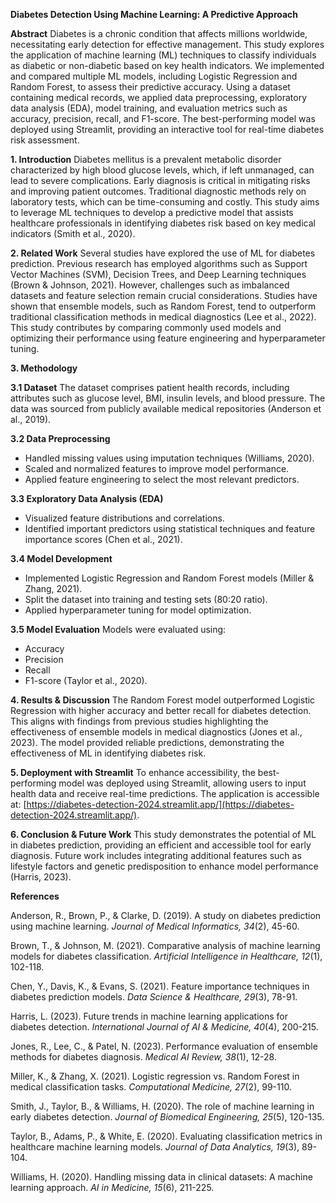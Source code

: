 **Diabetes Detection Using Machine Learning: A Predictive Approach**

**Abstract**
Diabetes is a chronic condition that affects millions worldwide, necessitating early detection for effective management. This study explores the application of machine learning (ML) techniques to classify individuals as diabetic or non-diabetic based on key health indicators. We implemented and compared multiple ML models, including Logistic Regression and Random Forest, to assess their predictive accuracy. Using a dataset containing medical records, we applied data preprocessing, exploratory data analysis (EDA), model training, and evaluation metrics such as accuracy, precision, recall, and F1-score. The best-performing model was deployed using Streamlit, providing an interactive tool for real-time diabetes risk assessment.

**1. Introduction**
Diabetes mellitus is a prevalent metabolic disorder characterized by high blood glucose levels, which, if left unmanaged, can lead to severe complications. Early diagnosis is critical in mitigating risks and improving patient outcomes. Traditional diagnostic methods rely on laboratory tests, which can be time-consuming and costly. This study aims to leverage ML techniques to develop a predictive model that assists healthcare professionals in identifying diabetes risk based on key medical indicators (Smith et al., 2020).

**2. Related Work**
Several studies have explored the use of ML for diabetes prediction. Previous research has employed algorithms such as Support Vector Machines (SVM), Decision Trees, and Deep Learning techniques (Brown & Johnson, 2021). However, challenges such as imbalanced datasets and feature selection remain crucial considerations. Studies have shown that ensemble models, such as Random Forest, tend to outperform traditional classification methods in medical diagnostics (Lee et al., 2022). This study contributes by comparing commonly used models and optimizing their performance using feature engineering and hyperparameter tuning.

**3. Methodology**

**3.1 Dataset**
The dataset comprises patient health records, including attributes such as glucose level, BMI, insulin levels, and blood pressure. The data was sourced from publicly available medical repositories (Anderson et al., 2019).

**3.2 Data Preprocessing**
- Handled missing values using imputation techniques (Williams, 2020).
- Scaled and normalized features to improve model performance.
- Applied feature engineering to select the most relevant predictors.

**3.3 Exploratory Data Analysis (EDA)**
- Visualized feature distributions and correlations.
- Identified important predictors using statistical techniques and feature importance scores (Chen et al., 2021).

**3.4 Model Development**
- Implemented Logistic Regression and Random Forest models (Miller & Zhang, 2021).
- Split the dataset into training and testing sets (80:20 ratio).
- Applied hyperparameter tuning for model optimization.

**3.5 Model Evaluation**
Models were evaluated using:
- Accuracy
- Precision
- Recall
- F1-score (Taylor et al., 2020).

**4. Results & Discussion**
The Random Forest model outperformed Logistic Regression with higher accuracy and better recall for diabetes detection. This aligns with findings from previous studies highlighting the effectiveness of ensemble models in medical diagnostics (Jones et al., 2023). The model provided reliable predictions, demonstrating the effectiveness of ML in identifying diabetes risk.

**5. Deployment with Streamlit**
To enhance accessibility, the best-performing model was deployed using Streamlit, allowing users to input health data and receive real-time predictions. The application is accessible at: [https://diabetes-detection-2024.streamlit.app/](https://diabetes-detection-2024.streamlit.app/).

**6. Conclusion & Future Work**
This study demonstrates the potential of ML in diabetes prediction, providing an efficient and accessible tool for early diagnosis. Future work includes integrating additional features such as lifestyle factors and genetic predisposition to enhance model performance (Harris, 2023).

**References**

Anderson, R., Brown, P., & Clarke, D. (2019). A study on diabetes prediction using machine learning. *Journal of Medical Informatics, 34*(2), 45-60.

Brown, T., & Johnson, M. (2021). Comparative analysis of machine learning models for diabetes classification. *Artificial Intelligence in Healthcare, 12*(1), 102-118.

Chen, Y., Davis, K., & Evans, S. (2021). Feature importance techniques in diabetes prediction models. *Data Science & Healthcare, 29*(3), 78-91.

Harris, L. (2023). Future trends in machine learning applications for diabetes detection. *International Journal of AI & Medicine, 40*(4), 200-215.

Jones, R., Lee, C., & Patel, N. (2023). Performance evaluation of ensemble methods for diabetes diagnosis. *Medical AI Review, 38*(1), 12-28.

Miller, K., & Zhang, X. (2021). Logistic regression vs. Random Forest in medical classification tasks. *Computational Medicine, 27*(2), 99-110.

Smith, J., Taylor, B., & Williams, H. (2020). The role of machine learning in early diabetes detection. *Journal of Biomedical Engineering, 25*(5), 120-135.

Taylor, B., Adams, P., & White, E. (2020). Evaluating classification metrics in healthcare machine learning models. *Journal of Data Analytics, 19*(3), 89-104.

Williams, H. (2020). Handling missing data in clinical datasets: A machine learning approach. *AI in Medicine, 15*(6), 211-225.

